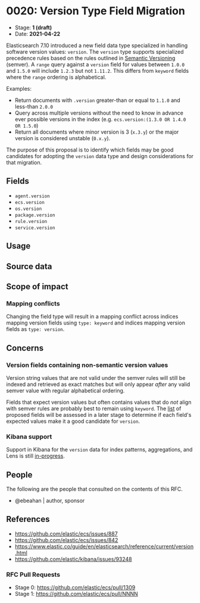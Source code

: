 # 0020: Version Type Field Migration
<!-- Leave this ID at 0000. The ECS team will assign a unique, contiguous RFC number upon merging the initial stage of this RFC. -->

- Stage: **1 (draft)** <!-- Update to reflect target stage. See https://elastic.github.io/ecs/stages.html -->
- Date: **2021-04-22** <!-- The ECS team sets this date at merge time. This is the date of the latest stage advancement. -->

<!--
As you work on your RFC, use the "Stage N" comments to guide you in what you should focus on, for the stage you're targeting.
Feel free to remove these comments as you go along.
-->

<!--
Stage 0: Provide a high level summary of the premise of these changes. Briefly describe the nature, purpose, and impact of the changes. ~2-5 sentences.
-->

Elasticsearch 7.10 introduced a new field data type specialized in handling software version values: `version`. The `version` type supports specialized precedence rules based on the rules outlined in [Semantic Versioning](semver.org) (semver). A `range` query against a `version` field for values between `1.0.0` and `1.5.0` will include `1.2.3` but not `1.11.2`. This differs from `keyword` fields where the `range` ordering is alphabetical.

Examples:

* Return documents with `.version` greater-than or equal to `1.1.0` and less-than `2.0.0`
* Query across multiple versions without the need to know in advance ever possible versions in the index (e.g. `ecs.version:(1.3.0 OR 1.4.0 OR 1.5.0`)
* Return all documents where minor version is 3 (`x.3.y`) or the major version is considered unstable (`0.x.y`).

The purpose of this proposal is to identify which fields may be good candidates for adopting the `version` data type and design considerations for that migration.

## Fields

* `agent.version`
* `ecs.version`
* `os.version`
* `package.version`
* `rule.version`
* `service.version`

<!--
Stage 1: Describe at a high level how this change affects fields. Include new or updated yml field definitions for all of the essential fields in this draft. While not exhaustive, the fields documented here should be comprehensive enough to deeply evaluate the technical considerations of this change. The goal here is to validate the technical details for all essential fields and to provide a basis for adding experimental field definitions to the schema. Use GitHub code blocks with yml syntax formatting.
-->

<!--
Stage 2: Add or update all remaining field definitions. The list should now be exhaustive. The goal here is to validate the technical details of all remaining fields and to provide a basis for releasing these field definitions as beta in the schema. Use GitHub code blocks with yml syntax formatting.
-->

## Usage

<!--
Stage 1: Describe at a high-level how these field changes will be used in practice. Real world examples are encouraged. The goal here is to understand how people would leverage these fields to gain insights or solve problems. ~1-3 paragraphs.
-->

## Source data

<!--
Stage 1: Provide a high-level description of example sources of data. This does not yet need to be a concrete example of a source document, but instead can simply describe a potential source (e.g. nginx access log). This will ultimately be fleshed out to include literal source examples in a future stage. The goal here is to identify practical sources for these fields in the real world. ~1-3 sentences or unordered list.
-->

<!--
Stage 2: Included a real world example source document. Ideally this example comes from the source(s) identified in stage 1. If not, it should replace them. The goal here is to validate the utility of these field changes in the context of a real world example. Format with the source name as a ### header and the example document in a GitHub code block with json formatting.
-->

<!--
Stage 3: Add more real world example source documents so we have at least 2 total, but ideally 3. Format as described in stage 2.
-->

## Scope of impact

<!--
Stage 2: Identifies scope of impact of changes. Are breaking changes required? Should deprecation strategies be adopted? Will significant refactoring be involved? Break the impact down into:
 * Ingestion mechanisms (e.g. beats/logstash)
 * Usage mechanisms (e.g. Kibana applications, detections)
 * ECS project (e.g. docs, tooling)
The goal here is to research and understand the impact of these changes on users in the community and development teams across Elastic. 2-5 sentences each.
-->

### Mapping conflicts

Changing the field type will result in a mapping conflict across indices mapping version fields using `type: keyword` and indices mapping version fields as `type: version`.

## Concerns

<!--
Stage 1: Identify potential concerns, implementation challenges, or complexity. Spend some time on this. Play devil's advocate. Try to identify the sort of non-obvious challenges that tend to surface later. The goal here is to surface risks early, allow everyone the time to work through them, and ultimately document resolution for posterity's sake.
-->

### Version fields containing non-semantic version values

Version string values that are not valid under the semver rules will still be indexed and retrieved as exact matches but will only appear _after_ any valid semver value with regular alphabetical ordering.

Fields that expect version values but often contains values that do _not_ align with semver rules are probably best to remain using `keyword`. The [list](#Fields) of proposed fields will be assessed in a later stage to determine if each field's expected values make it a good candidate for `version`.


### Kibana support

Support in Kibana for the `version` data for index patterns, aggregations, and Lens is still [in-progress](https://github.com/elastic/kibana/issues/93248).

<!--
Stage 2: Document new concerns or resolutions to previously listed concerns. It's not critical that all concerns have resolutions at this point, but it would be helpful if resolutions were taking shape for the most significant concerns.
-->

<!--
Stage 3: Document resolutions for all existing concerns. Any new concerns should be documented along with their resolution. The goal here is to eliminate risk of churn and instability by ensuring all concerns have been addressed.
-->

## People

The following are the people that consulted on the contents of this RFC.

* @ebeahan | author, sponsor

<!--
Who will be or has been consulted on the contents of this RFC? Identify authorship and sponsorship, and optionally identify the nature of involvement of others. Link to GitHub aliases where possible. This list will likely change or grow stage after stage.

e.g.:

* @Yasmina | author
* @Monique | sponsor
* @EunJung | subject matter expert
* @JaneDoe | grammar, spelling, prose
* @Mariana
-->


## References

<!-- Insert any links appropriate to this RFC in this section. -->

* https://github.com/elastic/ecs/issues/887
* https://github.com/elastic/ecs/issues/842
* https://www.elastic.co/guide/en/elasticsearch/reference/current/version.html
* https://github.com/elastic/kibana/issues/93248

### RFC Pull Requests

<!-- An RFC should link to the PRs for each of it stage advancements. -->

* Stage 0: https://github.com/elastic/ecs/pull/1309
* Stage 1: https://github.com/elastic/ecs/pull/NNNN

<!--
* Stage 1: https://github.com/elastic/ecs/pull/NNN
...
-->
